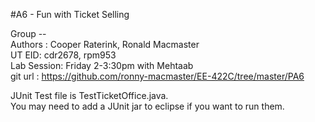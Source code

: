 #A6 - Fun with Ticket Selling  

Group --  
Authors : Cooper Raterink, Ronald Macmaster  
UT EID: cdr2678, rpm953  
Lab Session: Friday 2-3:30pm with Mehtaab  
git url : https://github.com/ronny-macmaster/EE-422C/tree/master/PA6  

JUnit Test file is TestTicketOffice.java.  
You may need to add a JUnit jar to eclipse if you want to run them.